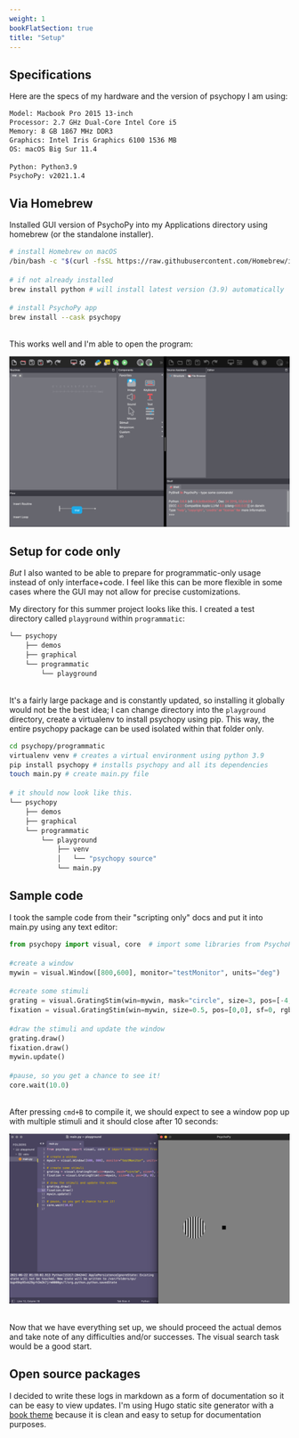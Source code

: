 ```yaml
---
weight: 1
bookFlatSection: true
title: "Setup"
---
```


## Specifications

Here are the specs of my hardware and the version of psychopy I am using:
```
Model: Macbook Pro 2015 13-inch
Processor: 2.7 GHz Dual-Core Intel Core i5
Memory: 8 GB 1867 MHz DDR3
Graphics: Intel Iris Graphics 6100 1536 MB
OS: macOS Big Sur 11.4

Python: Python3.9
PsychoPy: v2021.1.4
```

## Via Homebrew

Installed GUI version of PsychoPy into my Applications directory using homebrew (or the standalone installer).
```bash
# install Homebrew on macOS
/bin/bash -c "$(curl -fsSL https://raw.githubusercontent.com/Homebrew/install/HEAD/install.sh)"

# if not already installed
brew install python # will install latest version (3.9) automatically

# install PsychoPy app
brew install --cask psychopy
```

\
This works well and I'm able to open the program:

![alt text](images/1.png)

## Setup for code only

*But* I also wanted to be able to prepare for programmatic-only usage instead of only interface+code. I feel like this can be more flexible in some cases where the GUI may not allow for precise customizations.

My directory for this summer project looks like this. I created a test directory called ```playground``` within ```programmatic```:
```bash
└── psychopy
    ├── demos
    ├── graphical
    └── programmatic
		└── playground
```

\
It's a fairly large package and is constantly updated, so installing it globally would not be the best idea; I can change directory into the ```playground``` directory, create a virtualenv to install psychopy using pip. This way, the entire psychopy package can be used isolated within that folder only.
```bash
cd psychopy/programmatic
virtualenv venv # creates a virtual environment using python 3.9
pip install psychopy # installs psychopy and all its dependencies
touch main.py # create main.py file

# it should now look like this.
└── psychopy
    ├── demos
    ├── graphical
    └── programmatic
		└── playground
			├── venv
			│	└── "psychopy source"
			└── main.py
```

## Sample code
I took the sample code from their "scripting only" docs and put it into main.py using any text editor:
```python
from psychopy import visual, core  # import some libraries from PsychoPy

#create a window
mywin = visual.Window([800,600], monitor="testMonitor", units="deg")

#create some stimuli
grating = visual.GratingStim(win=mywin, mask="circle", size=3, pos=[-4,0], sf=3)
fixation = visual.GratingStim(win=mywin, size=0.5, pos=[0,0], sf=0, rgb=-1)

#draw the stimuli and update the window
grating.draw()
fixation.draw()
mywin.update()

#pause, so you get a chance to see it!
core.wait(10.0)
```
\
After pressing ```cmd+B``` to compile it, we should expect to see a window pop up with multiple stimuli and it should close after 10 seconds:

![alt text](images/2.png)

\
Now that we have everything set up, we should proceed the actual demos and take note of any difficulties and/or successes. The visual search task would be a good start.

## Open source packages

I decided to write these logs in markdown as a form of documentation so it can be easy to view updates. I'm using Hugo static site generator with a [book theme](https://github.com/alex-shpak/hugo-book) because it is clean and easy to setup for documentation purposes.
